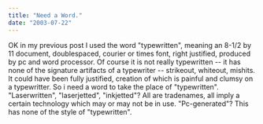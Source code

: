 ```yaml
---
title: "Need a Word."
date: "2003-07-22"
---
```


OK in my previous post I used the word "typewritten", meaning an 8-1/2 by 11 document, doublespaced, courier or times font, right justified, produced by pc and word processor. Of course it is not really typewritten -- it has none of the signature artifacts of a typewriter -- strikeout, whiteout, mishits. It could have been fully justified, creation of which is painful and clumsy on a typewritter. So i need a word to take the place of "typewritten". "Laserwritten", "laserjetted", "inkjetted"? All are tradenames, all imply a certain technology which may or may not be in use. "Pc-generated"? This has none of the style of "typewritten".
